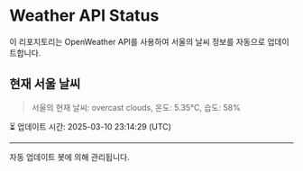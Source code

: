 
# Weather API Status

이 리포지토리는 OpenWeather API를 사용하여 서울의 날씨 정보를 자동으로 업데이트합니다.

## 현재 서울 날씨
> 서울의 현재 날씨: overcast clouds, 온도: 5.35°C, 습도: 58%

⏳ 업데이트 시간: 2025-03-10 23:14:29 (UTC)

---
자동 업데이트 봇에 의해 관리됩니다.
